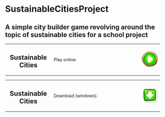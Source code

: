 # SustainableCitiesProject
## A simple city builder game revolving around the topic of sustainable cities for a school project
<table style="table-layout:fixed">
    <tr>
        <td width="30%" align="center">
            <h2>Sustainable Cities</h2>
        </td>
        <td>
            Play online.
        </td>
        <td width="13%">
            <a href="https://mani-dev101.itch.io/sustainable-cities"><img alt="Play" src="https://github.com/Mani-cwaf/SustainableCitiesProject/blob/main/Project/PlayIcon.png?raw=true"></a>
        </td>
    </tr>
<table style="table-layout:fixed">
    <tr>
        <td width="30%" align="center">
            <h2>Sustainable Cities</h2>
        </td>
        <td>
            Download (windows).
        </td>
        <td width="13%">
            <a href="https://github.com/Mani-cwaf/SustainableCitiesProject/releases/latest/download/SustainableCitiesProject.zip"><img alt="Download" src="https://github.com/Mani-cwaf/SustainableCitiesProject/blob/main/Project/DownloadIcon.png?raw=true"></a>
        </td>
    </tr>